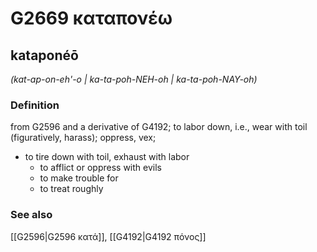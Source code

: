 # G2669 καταπονέω

## kataponéō

_(kat-ap-on-eh'-o | ka-ta-poh-NEH-oh | ka-ta-poh-NAY-oh)_

### Definition

from G2596 and a derivative of G4192; to labor down, i.e., wear with toil (figuratively, harass); oppress, vex; 

- to tire down with toil, exhaust with labor
  - to afflict or oppress with evils
  - to make trouble for
  - to treat roughly

### See also

[[G2596|G2596 κατά]], [[G4192|G4192 πόνος]]
